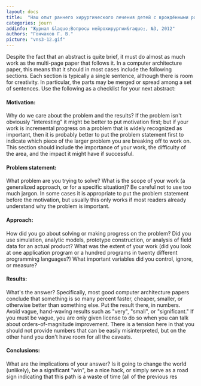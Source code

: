 ```yaml
---
layout: docs
title:  "Наш опыт раннего хирургического лечения детей с врождёнными расщелинами верхней губы и нёба"
categories: journ
addinfo: "Журнал &laquo;Вопросы нейрохирургии&raquo;, №3, 2012"
authors: "Гончаков Г. В."
picture: "vns3-12.gif"
---
```


Despite the fact that an abstract is quite brief, it must do almost as much work as the multi-page paper that follows it. In a computer architecture paper, this means that it should in most cases include the following sections. Each section is typically a single sentence, although there is room for creativity. In particular, the parts may be merged or spread among a set of sentences. Use the following as a checklist for your next abstract:

#### Motivation:

Why do we care about the problem and the results? If the problem isn't obviously "interesting" it might be better to put motivation first; but if your work is incremental progress on a problem that is widely recognized as important, then it is probably better to put the problem statement first to indicate which piece of the larger problem you are breaking off to work on. This section should include the importance of your work, the difficulty of the area, and the impact it might have if successful.

#### Problem statement:

What problem are you trying to solve? What is the scope of your work (a generalized approach, or for a specific situation)? Be careful not to use too much jargon. In some cases it is appropriate to put the problem statement before the motivation, but usually this only works if most readers already understand why the problem is important.

#### Approach:

How did you go about solving or making progress on the problem? Did you use simulation, analytic models, prototype construction, or analysis of field data for an actual product? What was the extent of your work (did you look at one application program or a hundred programs in twenty different programming languages?) What important variables did you control, ignore, or measure?

#### Results:

What's the answer? Specifically, most good computer architecture papers conclude that something is so many percent faster, cheaper, smaller, or otherwise better than something else. Put the result there, in numbers. Avoid vague, hand-waving results such as "very", "small", or "significant." If you must be vague, you are only given license to do so when you can talk about orders-of-magnitude improvement. There is a tension here in that you should not provide numbers that can be easily misinterpreted, but on the other hand you don't have room for all the caveats.

#### Conclusions:

What are the implications of your answer? Is it going to change the world (unlikely), be a significant "win", be a nice hack, or simply serve as a road sign indicating that this path is a waste of time (all of the previous res